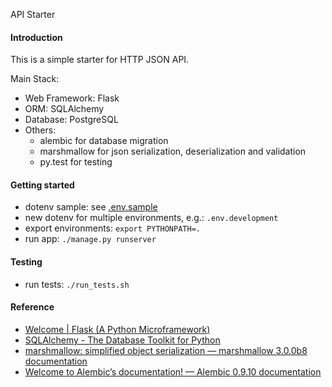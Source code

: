 API Starter

#### Introduction

This is a simple starter for HTTP JSON API.

Main Stack:
- Web Framework: Flask
- ORM: SQLAlchemy
- Database: PostgreSQL
- Others:
  - alembic for database migration
  - marshmallow for json serialization, deserialization and validation
  - py.test for testing

#### Getting started

- dotenv sample: see [.env.sample](.env.sample)
- new dotenv for multiple environments, e.g.: `.env.development`
- export environments: `export PYTHONPATH=.`
- run app: `./manage.py runserver`

#### Testing

- run tests: `./run_tests.sh`

#### Reference
- [Welcome | Flask (A Python Microframework)](http://flask.pocoo.org/)
- [SQLAlchemy - The Database Toolkit for Python](https://www.sqlalchemy.org/)
- [marshmallow: simplified object serialization — marshmallow 3.0.0b8 documentation](https://marshmallow.readthedocs.io/en/latest/)
- [Welcome to Alembic’s documentation! — Alembic 0.9.10 documentation](http://alembic.zzzcomputing.com/en/latest/)
